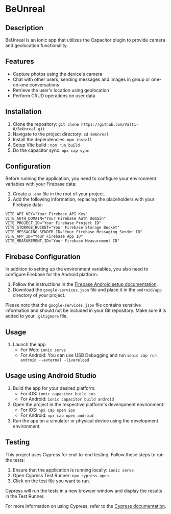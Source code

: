 # BeUnreal

## Description

BeUnreal is an Ionic app that utilizes the Capacitor plugin to provide camera and geolocation functionality.

## Features

- Capture photos using the device's camera
- Chat with other users, sending messages and images in group or one-on-one conversations
- Retrieve the user's location using geolocation
- Perform CRUD operations on user data

## Installation

1. Clone the repository: `git clone https://github.com/Valt1-0/BeUnreal.git`
2. Navigate to the project directory: `cd BeUnreal`
3. Install the dependencies: `npm install`
4. Setup Vite build : `npm run build`
4. Do the capacitor sync: `npx cap sync`

## Configuration

Before running the application, you need to configure your environment variables with your Firebase data:


1. Create a `.env` file in the root of your project.
2. Add the following information, replacing the placeholders with your Firebase data:

```
VITE_API_KEY="Your Firebase API Key"
VITE_AUTH_DOMAIN="Your Firebase Auth Domain"
VITE_PROJECT_ID="Your Firebase Project ID"
VITE_STORAGE_BUCKET="Your Firebase Storage Bucket"
VITE_MESSAGING_SENDER_ID="Your Firebase Messaging Sender ID"
VITE_APP_ID="Your Firebase App ID"
VITE_MEASUREMENT_ID="Your Firebase Measurement ID"
```
## Firebase Configuration

In addition to setting up the environment variables, you also need to configure Firebase for the Android platform:

1. Follow the instructions in the [Firebase Android setup documentation](https://firebase.google.com/docs/android/setup?hl=fr).
2. Download the `google-services.json` file and place it in the `android/app` directory of your project.

Please note that the `google-services.json` file contains sensitive information and should not be included in your Git repository. Make sure it is added to your `.gitignore` file.

## Usage
1. Launch the app
   - For Web: `ionic serve`
   - For Android: You can use USB Debugging and run `ionic cap run android --external -livereload`

## Usage using Android Studio
1. Build the app for your desired platform:
   - For iOS: `ionic capacitor build ios`
   - For Android: `ionic capacitor build android`
2. Open the project in the respective platform's development environment:
   - For iOS: `npx cap open ios`
   - For Android: `npx cap open android`
3. Run the app on a simulator or physical device using the development environment.

## Testing

This project uses Cypress for end-to-end testing. Follow these steps to run the tests:

1. Ensure that the application is running locally: `ionic serve`
2. Open Cypress Test Runner: `npx cypress open`
3. Click on the test file you want to run.

Cypress will run the tests in a new browser window and display the results in the Test Runner.

For more information on using Cypress, refer to the [Cypress documentation](https://docs.cypress.io/guides/overview/why-cypress).
